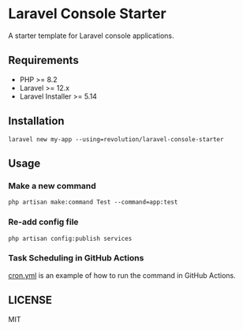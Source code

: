# Laravel Console Starter

A starter template for Laravel console applications.

## Requirements
- PHP >= 8.2
- Laravel >= 12.x
- Laravel Installer >= 5.14

## Installation

```shell
laravel new my-app --using=revolution/laravel-console-starter
```

## Usage

### Make a new command

```shell
php artisan make:command Test --command=app:test
```

### Re-add config file

```shell
php artisan config:publish services
```

### Task Scheduling in GitHub Actions

[cron.yml](./.github/workflows/cron.yml) is an example of how to run the command in GitHub Actions.

## LICENSE
MIT  
